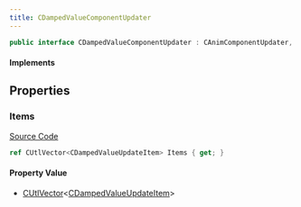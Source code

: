 ```yaml
---
title: CDampedValueComponentUpdater
---
```


```csharp
public interface CDampedValueComponentUpdater : CAnimComponentUpdater, ISchemaClass<CAnimComponentUpdater>, ISchemaClass<CDampedValueComponentUpdater>, ISchemaField, ISchemaClass, INativeHandle
```

#### Implements

## Properties

### Items

[Source Code](https://github.com/swiftly-solution/swiftlys2/blob/main/managed/src/SwiftlyS2.Generated/Schemas/Interfaces/CDampedValueComponentUpdater.cs#L17)

```csharp
ref CUtlVector<CDampedValueUpdateItem> Items { get; }
```

#### Property Value

- [CUtlVector](/docs/api/-1)<[CDampedValueUpdateItem](/docs/api/shared/schemadefinitions/cdampedvalueupdateitem)>


